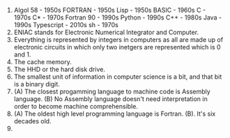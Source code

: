 1. Algol 58 - 1950s
FORTRAN - 1950s
Lisp - 1950s
BASIC - 1960s
C - 1970s
C* - 1970s
Fortran 90 - 1990s
Python - 1990s
C++ - 1980s
Java - 1990s
Typescript - 2010s
sh - 1970s
2. ENIAC stands for Electronic Numerical Integrator and Computer.
3. Everything is represented by integers in computers as all are made up of electronic circuits in which only two inetgers are represented which is 0 and 1.  
4. The cache memory.
5. The HHD or the hard disk drive.  
6. The smallest unit of information in computer science is a bit, and that bit is a binary digit.
7. (A) The closest progamming language to machine code is Assembly language. (B) No Assembly language doesn't need interpretation in order to become machine comprehensible.
8. (A) The oldest high level programming language is Fortran. (B). It's six decades old.
9. 

